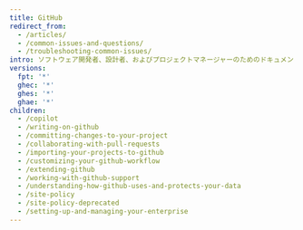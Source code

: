 ```yaml
---
title: GitHub
redirect_from:
  - /articles/
  - /common-issues-and-questions/
  - /troubleshooting-common-issues/
intro: ソフトウェア開発者、設計者、およびプロジェクトマネージャーのためのドキュメント、ガイド、およびヘルプトピックです。 Git、プルリクエスト、Issues、Wiki、Gist の使用方法、および開発のために GitHub を最大限活用するために必要な全てのポイントをカバーしています。
versions:
  fpt: '*'
  ghec: '*'
  ghes: '*'
  ghae: '*'
children:
  - /copilot
  - /writing-on-github
  - /committing-changes-to-your-project
  - /collaborating-with-pull-requests
  - /importing-your-projects-to-github
  - /customizing-your-github-workflow
  - /extending-github
  - /working-with-github-support
  - /understanding-how-github-uses-and-protects-your-data
  - /site-policy
  - /site-policy-deprecated
  - /setting-up-and-managing-your-enterprise
---
```


